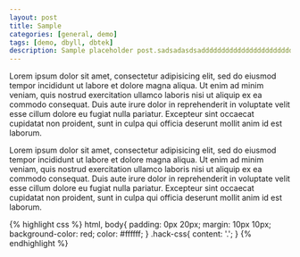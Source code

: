 ```yaml
---
layout: post
title: Sample
categories: [general, demo]
tags: [demo, dbyll, dbtek]
description: Sample placeholder post.sadsadasdsadddddddddddddddddddddddd
---
```


Lorem ipsum dolor sit amet, consectetur adipisicing elit, sed do eiusmod tempor incididunt ut labore et dolore magna aliqua. Ut enim ad minim veniam, quis nostrud exercitation ullamco laboris nisi ut aliquip ex ea commodo consequat. Duis aute irure dolor in reprehenderit in voluptate velit esse cillum dolore eu fugiat nulla pariatur. Excepteur sint occaecat cupidatat non proident, sunt in culpa qui officia deserunt mollit anim id est laborum.

Lorem ipsum dolor sit amet, consectetur adipisicing elit, sed do eiusmod tempor incididunt ut labore et dolore magna aliqua. Ut enim ad minim veniam, quis nostrud exercitation ullamco laboris nisi ut aliquip ex ea commodo consequat. Duis aute irure dolor in reprehenderit in voluptate velit esse cillum dolore eu fugiat nulla pariatur. Excepteur sint occaecat cupidatat non proident, sunt in culpa qui officia deserunt mollit anim id est laborum.

{% highlight css %}
html, body{
    padding: 0px 20px;
    margin: 10px 10px;
    background-color: red;
    color: #ffffff;
}
.hack-css{
    content: '.';
}
{% endhighlight %}
